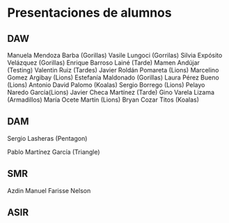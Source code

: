 # Presentaciones de alumnos

## DAW

<!-- Añade aquí tu nombre si estás en DAW -->

Manuela Mendoza Barba (Gorillas)
Vasile Lungoci (Gorrilas)
Silvia Expósito Velázquez (Gorillas)
Enrique Barroso Lainé (Tarde)
Mamen Andújar (Testing)
Valentin Ruiz (Tardes)
Javier Roldán Pomareta (Lions)
Marcelino Gomez Argibay (Lions)
Estefanía Maldonado (Gorillas)
Laura Pérez Bueno (Lions)
Antonio David Palomo (Koalas)
Sergio Borrego (Lions)
Pelayo Naredo García(Lions)
Javier Checa Martínez (Tarde)
Gino Varela Lizama (Armadillos)
María Ocete Martín (Lions)
Bryan Cozar Titos (Koalas)

## DAM

Sergio Lasheras (Pentagon)

<!-- Añade aquí tu nombre si estás en DAM -->

Pablo Martínez García (Triangle)

## SMR

<!-- Añade aquí tu nombre si estás en SMR -->

Azdin Manuel Farisse Nelson

## ASIR

<!-- Añade aquí tu nombre si estás en ASIR -->
